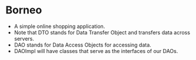# Borneo

* A simple online shopping application.
* Note that DTO stands for Data Transfer Object and transfers data across servers.
* DAO stands for Data Access Objects for accessing data.
* DAOImpl will have classes that serve as the interfaces of our DAOs.
